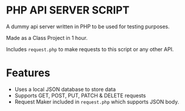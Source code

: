 # PHP API SERVER SCRIPT
A dummy api server written in PHP to be used for testing purposes.

Made as a Class Project in 1 hour.

Includes `request.php` to make requests to this script or any other API.

# Features
- Uses a local JSON database to store data
- Supports GET, POST, PUT, PATCH & DELETE requests
- Request Maker included in `request.php` which supports JSON body.